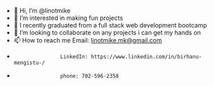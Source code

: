 - 👋 Hi, I’m @linotmike
- 👀 I’m interested in making fun projects
- 🌱 I recently graduated from a full stack web development bootcamp 
- 💞️ I’m looking to collaborate on any projects i can get my hands on
- 📫 How to reach me Email: linotmike.mk@gmail.com
-                    LinkedIn: https://www.linkedin.com/in/birhanu-mengistu-/
-                    phone: 702-596-2358

<!---
linotmike/linotmike is a ✨ special ✨ repository because its `README.md` (this file) appears on your GitHub profile.
You can click the Preview link to take a look at your changes.
--->

